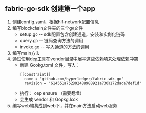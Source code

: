 ## fabric-go-sdk 创建第一个app
1. 创建config.yaml，根据hlf-network配置信息
2. 编写blockchain文件夹的三个go文件
   * setup.go -- sdk配置包含创建通道，安装和实例化链码
   * query.go -- 链码查询方法的调用
   * invoke.go -- 写入通道的方法的调用
3. 编写main方法
4. 通过使用dep工具在vendor目录中展平这些依赖项来处理依赖冲突
   * 新建 Gopkg.toml 文件，写入：
     ``` 
     [[constraint]]
       name = "github.com/hyperledger/fabric-sdk-go"
       revision = "614551a752802488988921a730b172dada7def1d"
     ```
   * 执行： dep ensure （需要翻墙）
   * 会生成 vendor 和 Gopkg.lock
5. 编写web端集成到web下，并在main方法启动web服务

